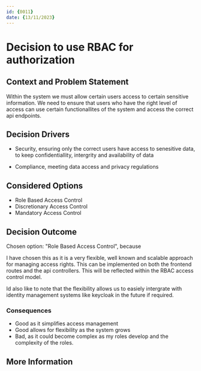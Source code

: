 ```yaml
---
id: {0011}
date: {13/11/2023}
---
```

# Decision to use RBAC for authorization

## Context and Problem Statement
Within the system we must allow certain users access to certain sensitive information. We need to ensure that users who have the right level of access can use certain functionallites of the system and access the correct api endpoints.

## Decision Drivers

* Security, ensuring only the correct users have access to senesitive data, to keep confidentiallity, intergrity and availability of data

* Compliance, meeting data access and privacy regulations

## Considered Options

* Role Based Access Control
* Discretionary Access Control
* Mandatory Access Control

## Decision Outcome

Chosen option: "Role Based Access Control", because

I have chosen this as it is a very flexible, well known and scalable approach for managing access rights. This can be implemented on both the frontend routes and the api controllers. This will be reflected within the RBAC access control model.

Id also like to note that the flexibility allows us to easiely intergrate with identity management systems like keycloak in the future if required.


### Consequences

* Good as it simplifies access management
* Good allows for flexibility as the system grows
* Bad, as it could become complex as my roles develop and the complexity of the roles.

## More Information
